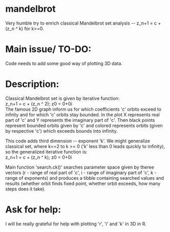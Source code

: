 # mandelbrot
Very humble try to enrich classical Mandelbrot set analysis -- z_n+1 = c + (z_n ^ k) for k>=0.

# Main issue/ TO-DO:
Code needs to add some good way of plotting 3D data. 

# Description:
Classical Mandelbrot set is given by iterative function:  
z_n+1 = c + (z_n ^ 2); z0 = 0+0i  
The famous 2D graph inform us for which coefficients 'c' orbits exceed to infnity and for which 'c' orbits stay bounded. In the plot X represents real part of 'c' and Y represents the imaginary part of 'c'. Then black points represent bounded orbits given by 'c' and colored represents orbits (given by respective 'c') which exceeds bounds into infinity.

This code adds third dimension -- exponent 'k'. We might generalize classical set, where k==2 to k >= 0 ('k' less than 0 leads quickly to infinity), so the generalized iterative function is:  
z_n+1 = c + (z_n ^ k); z0 = 0+0i  

Main function 'search.ck()' searches parameter space given by theree vectors (r - range of real part of 'c', i - range of imaginary part of 'c', k - range of exponents) and produces a tibble containing searched values and results (whether orbit finds fixed point, whether orbit exceeds, how many steps does it take).    

# Ask for help:
I will be really grateful for help with plotting 'r', 'i' and 'k' in 3D in R.
